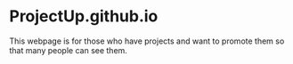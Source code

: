 # ProjectUp.github.io
This webpage is for those who have projects and want to promote them so that many people can see them.
